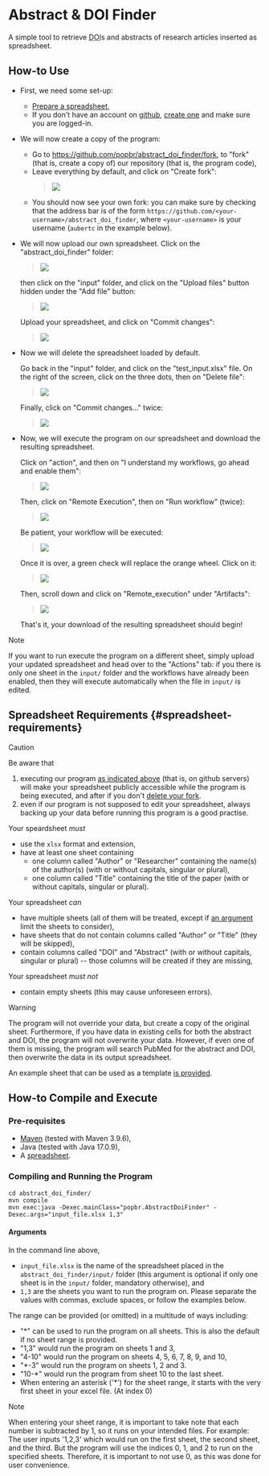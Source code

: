 # Abstract & DOI Finder

A simple tool to retrieve <abbr title="Digital Object Identifier">DOI</abbr>s and abstracts of research articles inserted as spreadsheet.

## How-to Use

- First, we need some set-up:
    - [Prepare a spreadsheet](#spreadsheet-requirements),
    - If you don't have an account on [github](https://github.com/), [create one](https://github.com/signup) and make sure you are logged-in.

- We will now create a copy of the program:
    - Go to <https://github.com/popbr/abstract_doi_finder/fork>, to "fork" (that is, create a copy of) our repository (that is, the program code),
    - Leave everything by default, and click on "Create fork":  
      > ![](how_to/fork_in_github.png)  
    - You should now see your own fork: you can make sure by checking that the address bar is of the form `https://github.com/<your-username>/abstract_doi_finder`, where `<your-username>` is your username (`aubertc` in the example below). 

- We will now upload our own spreadsheet.
    Click on the "abstract_doi_finder" folder:  
    > ![](how_to/naviguate_in_github_1.png)
    
    then click on the "input" folder, and click on the "Upload files" button hidden under the "Add file" button:  
    > ![](how_to/naviguate_in_github_2.png)

    Upload your spreadsheet, and click on "Commit changes":  
    > ![](how_to/naviguate_in_github_3.png)

    
- Now we will delete the spreadsheet loaded by default.

    Go back in the "input" folder, and click on the "test_input.xlsx" file. On the right of the screen, click on the three dots, then on "Delete file":  
    > ![](how_to/naviguate_in_github_4.png)
    
    Finally, click on "Commit changes…" twice:  
    > ![](how_to/naviguate_in_github_5.png)

- Now, we will execute the program on our spreadsheet and download the resulting spreadsheet.

    Click on "action", and then on "I understand my workflows, go ahead and enable them":  
    > ![](how_to/naviguate_in_github_6.png)
    
    Then, click on "Remote Execution", then on "Run workflow" (twice):  
    > ![](how_to/naviguate_in_github_7.png)
    
    Be patient, your workflow will be executed:  
    > ![](how_to/naviguate_in_github_8.png)
    
    Once it is over, a green check will replace the orange wheel. Click on it:  
    > ![](how_to/naviguate_in_github_9.png)

    Then, scroll down and click on "Remote_execution" under "Artifacts":  
    > ![](how_to/naviguate_in_github_10.png)
    
    That's it, your download of the resulting spreadsheet should begin!

  
> [!NOTE]
> If you want to run execute the program on a different sheet, simply upload your updated spreadsheet and head over to the "Actions" tab: if you there is only one sheet in the `input/` folder and the workflows have already been enabled, then they will execute automatically when the file in `input/` is edited.


## Spreadsheet Requirements {#spreadsheet-requirements}

> [!CAUTION]
> Be aware that 
> 1. executing our program [as indicated above](#how-to-use) (that is, on github servers) will make your spreadsheet publicly accessible while the program is being executed, and after if you don't [delete your fork](https://docs.github.com/en/repositories/creating-and-managing-repositories/deleting-a-repository).
> 2. even if our program is not supposed to edit your spreadsheet, always backing up your data before running this program is a good practise.

Your speardsheet *must*
- use the `xlsx` format and extension,
- have at least one sheet containing
    - one column called "Author" or "Researcher" containing the name(s) of the author(s) (with or without capitals, singular or plural),
    - one column called "Title" containing the title of the paper (with or without capitals, singular or plural).

Your spreadsheet *can*
- have multiple sheets (all of them will be treated, except if [an argument](#arguments) limit the sheets to consider),
- have sheets that do not contain columns called "Author" or "Title" (they will be skipped),
- contain columns called "DOI" and "Abstract" (with or without capitals, singular or plural) -- those columns will be created if they are missing,

Your spreadsheet *must not*
- contain empty sheets (this may cause unforeseen errors).

> [!WARNING]  
> The program will not override your data, but create a copy of the original sheet. Furthermore, if you have data in existing cells for both the abstract and DOI, the program will not overwrite your data. However, if even one of them is missing, the program will search PubMed for the abstract and DOI, then overwrite the data in its output spreadsheet.

An example sheet that can be used as a template [is provided](https://github.com/popbr/abstract_doi_finder/blob/main/abstract_doi_finder/input/test_input.xlsx).


## How-to Compile and Execute

### Pre-requisites

- [Maven](https://maven.apache.org/install.html) (tested with Maven 3.9.6),
- Java (tested with Java 17.0.9),
- A [spreadsheet](#sheet-requirements).

### Compiling and Running the Program

```
cd abstract_doi_finder/
mvn compile
mvn exec:java -Dexec.mainClass="popbr.AbstractDoiFinder" -Dexec.args="input_file.xlsx 1,3"
```

#### Arguments

In the command line above, 

- `input_file.xlsx` is the name of the spreadsheet placed in the `abstract_doi_finder/input/` folder (this argument is optional if only one sheet is in the `input/` folder, mandatory otherwise), and
- `1,3` are the sheets you want to run the program on. Please separate the values with commas, exclude spaces, or follow the examples below.

The range can be provided (or omitted) in a multitude of ways including:

- "*" can be used to run the program on all sheets. This is also the default if no sheet range is provided.
- "1,3" would run the program on sheets 1 and 3,
- "4-10" would run the program on sheets 4, 5, 6, 7, 8, 9, and 10,
- "*-3" would run the program on sheets 1, 2 and 3.
- "10-*" would run the program from sheet 10 to the last sheet.
- When entering an asterisk ('*') for the sheet range, it starts with the very first sheet in your excel file. (At index 0)

> [!NOTE]  
> When entering your sheet range, it is important to take note that each number is subtracted by 1, so it runs on your intended files.
> For example: The user inputs '1,2,3' which would run on the first sheet, the second sheet, and the third.
> But the program will use the indices 0, 1, and 2 to run on the specified sheets.
>  Therefore, it is important to not use 0, as this was done for user convenience.
